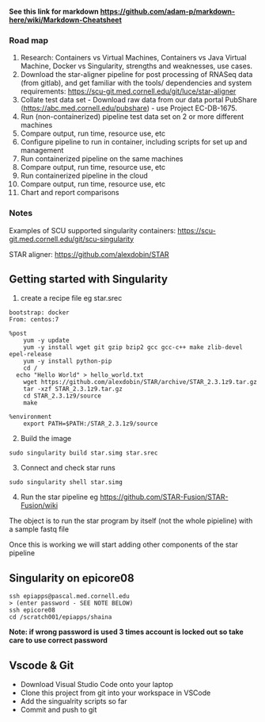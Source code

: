 **See this link for markdown https://github.com/adam-p/markdown-here/wiki/Markdown-Cheatsheet**

### Road map
1. Research: Containers vs Virtual Machines, Containers vs Java Virtual Machine, Docker vs Singularity, strengths and weaknesses, use cases.
1. Download the star-aligner pipeline for post processing of RNASeq data (from gitlab), and get familiar with the tools/ dependencies and system requirements: https://scu-git.med.cornell.edu/git/luce/star-aligner
1. Collate test data set - Download raw data from our data portal PubShare (https://abc.med.cornell.edu/pubshare) - use Project EC-DB-1675.
1. Run (non-containerized) pipeline test data set on 2 or more different machines
1. Compare output, run time, resource use, etc
1. Configure pipeline to run in container, including scripts for set up and management
1. Run containerized pipeline on the same machines
1. Compare output, run time, resource use, etc
1. Run containerized pipeline in the cloud
1. Compare output, run time, resource use, etc
1. Chart and report comparisons

### Notes
Examples of SCU supported singularity containers: https://scu-git.med.cornell.edu/git/scu-singularity

STAR aligner: https://github.com/alexdobin/STAR



## Getting started with Singularity

1. create a recipe file eg star.srec

```
bootstrap: docker
From: centos:7

%post
	yum -y update
	yum -y install wget git gzip bzip2 gcc gcc-c++ make zlib-devel epel-release
	yum -y install python-pip
	cd /
  echo "Hello World" > hello_world.txt
	wget https://github.com/alexdobin/STAR/archive/STAR_2.3.1z9.tar.gz
	tar -xzf STAR_2.3.1z9.tar.gz
	cd STAR_2.3.1z9/source
	make
	
%environment
	export PATH=$PATH:/STAR_2.3.1z9/source
```

2. Build the image

```
sudo singularity build star.simg star.srec
```

3. Connect and check star runs
```
sudo singularity shell star.simg
```

4. Run the star pipeline
eg https://github.com/STAR-Fusion/STAR-Fusion/wiki

The object is to run the star program by itself (not the whole pipieline) with a sample fastq file

Once this is working we will start adding other components of the star pipeline



## Singularity on epicore08

```
ssh epiapps@pascal.med.cornell.edu
> (enter password - SEE NOTE BELOW)
ssh epicore08
cd /scratch001/epiapps/shaina
```
**Note: if wrong password is used 3 times account is locked out so take care to use correct password** 


## Vscode & Git
* Download Visual Studio Code onto your laptop
* Clone this project from git into your workspace in VSCode
* Add the singualrity scripts so far
* Commit and push to git







